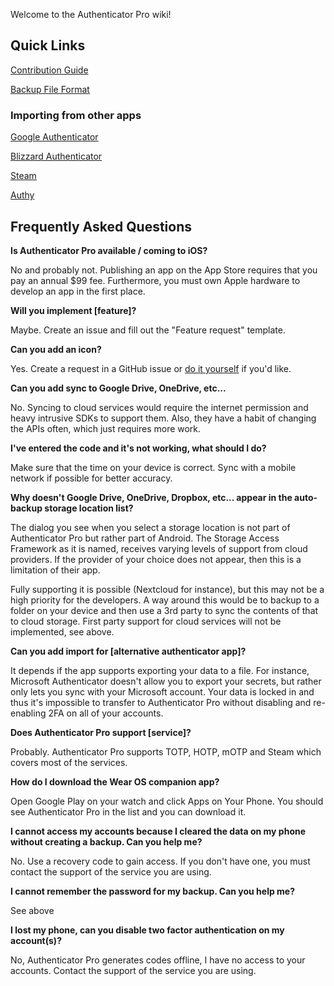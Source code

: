 Welcome to the Authenticator Pro wiki!

## Quick Links

[Contribution Guide](https://github.com/jamie-mh/AuthenticatorPro/blob/master/CONTRIBUTING.md)

[Backup File Format](https://github.com/jamie-mh/AuthenticatorPro/blob/master/doc/BACKUP_FORMAT.md)

### Importing from other apps

[Google Authenticator](https://github.com/jamie-mh/AuthenticatorPro/wiki/Importing-from-Google-Authenticator)

[Blizzard Authenticator](https://github.com/jamie-mh/AuthenticatorPro/wiki/Importing-from-Blizzard-Authenticator)

[Steam](https://github.com/jamie-mh/AuthenticatorPro/wiki/Importing-from-Steam)

[Authy](https://github.com/jamie-mh/AuthenticatorPro/wiki/Importing-from-Authy)

## Frequently Asked Questions

**Is Authenticator Pro available / coming to iOS?**

No and probably not. Publishing an app on the App Store requires that you pay an annual $99 fee. Furthermore, you must own Apple hardware to develop an app in the first place.

**Will you implement [feature]?**

Maybe. Create an issue and fill out the "Feature request" template.

**Can you add an icon?**

Yes. Create a request in a GitHub issue or [do it yourself](https://github.com/jamie-mh/AuthenticatorPro/blob/master/CONTRIBUTING.md#icons) if you'd like.

**Can you add sync to Google Drive, OneDrive, etc...**

No. Syncing to cloud services would require the internet permission and heavy intrusive SDKs to support them. Also, they have a habit of changing the APIs often, which just requires more work.

**I've entered the code and it's not working, what should I do?**

Make sure that the time on your device is correct. Sync with a mobile network if possible for better accuracy.

**Why doesn't Google Drive, OneDrive, Dropbox, etc... appear in the auto-backup storage location list?**

The dialog you see when you select a storage location is not part of Authenticator Pro but rather part of Android. The Storage Access Framework as it is named, receives varying levels of support from cloud providers. If the provider of your choice does not appear, then this is a limitation of their app.

Fully supporting it is possible (Nextcloud for instance), but this may not be a high priority for the developers. A way around this would be to backup to a folder on your device and then use a 3rd party to sync the contents of that to cloud storage. First party support for cloud services will not be implemented, see above.

**Can you add import for [alternative authenticator app]?**

It depends if the app supports exporting your data to a file. For instance, Microsoft Authenticator doesn't allow you to export your secrets, but rather only lets you sync with your Microsoft account. Your data is locked in and thus it's impossible to transfer to Authenticator Pro without disabling and re-enabling 2FA on all of your accounts.

**Does Authenticator Pro support [service]?**

Probably. Authenticator Pro supports TOTP, HOTP, mOTP and Steam which covers most of the services.

**How do I download the Wear OS companion app?**

Open Google Play on your watch and click Apps on Your Phone. You should see Authenticator Pro in the list and you can download it.

**I cannot access my accounts because I cleared the data on my phone without creating a backup. Can you help me?**

No. Use a recovery code to gain access. If you don't have one, you must contact the support of the service you are using.

**I cannot remember the password for my backup. Can you help me?**

See above

**I lost my phone, can you disable two factor authentication on my account(s)?**

No, Authenticator Pro generates codes offline, I have no access to your accounts. Contact the support of the service you are using.